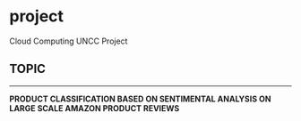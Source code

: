# project
Cloud Computing UNCC Project

## TOPIC
---
**PRODUCT CLASSIFICATION BASED ON SENTIMENTAL ANALYSIS ON LARGE SCALE AMAZON PRODUCT REVIEWS**



